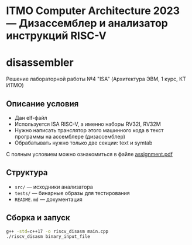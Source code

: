 # ITMO Computer Architecture 2023 — Дизассемблер и анализатор инструкций RISC-V

# disassembler
Решение лабораторной работы №4 "ISA" (Архитектура ЭВМ, 1 курс, КТ ИТМО)
## Описание условия
* Дан elf-файл 
* Используется ISA RISC-V, а именно наборы RV32I, RV32M
* Нужно написать транслятор этого машинного кода в текст программы на ассемблере (дизассемблер)
* Обрабатывать нужно только две секции: text и symtab

С полным условием можно ознакомиться в файле [assignment.pdf](/assignment.pdf)

## Структура
- `src/` — исходники анализатора
- `tests/` — бинарные образы для тестирования
- `README.md` — документация

## Сборка и запуск
```bash
g++ -std=c++17 -o riscv_disasm main.cpp
./riscv_disasm binary_input_file
